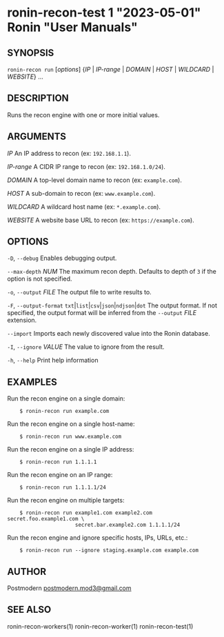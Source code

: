# ronin-recon-test 1 "2023-05-01" Ronin "User Manuals"

## SYNOPSIS

`ronin-recon run` [*options*] {*IP* \| *IP-range* \| *DOMAIN* \| *HOST* \| *WILDCARD* \| *WEBSITE*} ... 

## DESCRIPTION

Runs the recon engine with one or more initial values.

## ARGUMENTS

*IP*
  An IP address to recon (ex: `192.168.1.1`).

*IP-range*
  A CIDR IP range to recon (ex: `192.168.1.0/24`).

*DOMAIN*
  A top-level domain name to recon (ex: `example.com`).

*HOST*
  A sub-domain to recon (ex: `www.example.com`).

*WILDCARD*
  A wildcard host name (ex: `*.example.com`).

*WEBSITE*
  A website base URL to recon (ex: `https://example.com`).

## OPTIONS

`-D`, `--debug`
  Enables debugging output.

`--max-depth` *NUM*
  The maximum recon depth. Defaults to depth of `3` if the option is not
  specified.

`-o`, `--output` *FILE*
  The output file to write results to.

`-F`, `--output-format` `txt`\|`list`\|`csv`\|`json`\|`ndjson`\|`dot`
  The output format. If not specified, the output format will be inferred from
  the `--output` *FILE* extension.

`--import`
  Imports each newly discovered value into the Ronin database.

`-I`, `--ignore` *VALUE*
  The value to ignore from the result.

`-h`, `--help`
  Print help information

## EXAMPLES

Run the recon engine on a single domain:

        $ ronin-recon run example.com

Run the recon engine on a single host-name:

        $ ronin-recon run www.example.com

Run the recon engine on a single IP address:

        $ ronin-recon run 1.1.1.1

Run the recon engine on an IP range:

        $ ronin-recon run 1.1.1.1/24

Run the recon engine on multiple targets:

        $ ronin-recon run example1.com example2.com secret.foo.example1.com \
                          secret.bar.example2.com 1.1.1.1/24

Run the recon engine and ignore specific hosts, IPs, URLs, etc.:

        $ ronin-recon run --ignore staging.example.com example.com

## AUTHOR

Postmodern <postmodern.mod3@gmail.com>

## SEE ALSO

ronin-recon-workers(1) ronin-recon-worker(1) ronin-recon-test(1)
